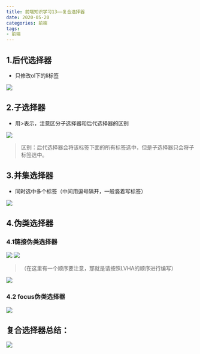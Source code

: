 ```yaml
---
title: 前端知识学习13——复合选择器
date: 2020-05-20
categories: 前端
tags: 
- 前端
---
```

## 1.后代选择器
* 只修改ol下的li标签

![](https://jiapeiyang.oss-cn-beijing.aliyuncs.com/img/20200520215907.png)

## 2.子选择器
* 用>表示，注意区分子选择器和后代选择器的区别

![](https://jiapeiyang.oss-cn-beijing.aliyuncs.com/img/20200520215951.png)

>区别：后代选择器会将该标签下面的所有标签选中，但是子选择器只会将子标签选中。

## 3.并集选择器
* 同时选中多个标签（中间用逗号隔开，一般竖着写标签）

![](https://jiapeiyang.oss-cn-beijing.aliyuncs.com/img/20200520220046.png)

## 4.伪类选择器
### 4.1链接伪类选择器
![](https://jiapeiyang.oss-cn-beijing.aliyuncs.com/img/20200520220133.png)
![](https://jiapeiyang.oss-cn-beijing.aliyuncs.com/img/20200520220142.png)

>（在这里有一个顺序要注意，那就是请按照LVHA的顺序进行编写）

![](https://jiapeiyang.oss-cn-beijing.aliyuncs.com/img/20200520220204.png)

### 4.2 focus伪类选择器
![](https://jiapeiyang.oss-cn-beijing.aliyuncs.com/img/20200520220235.png)

## 复合选择器总结：
![](https://jiapeiyang.oss-cn-beijing.aliyuncs.com/img/20200520220249.png)